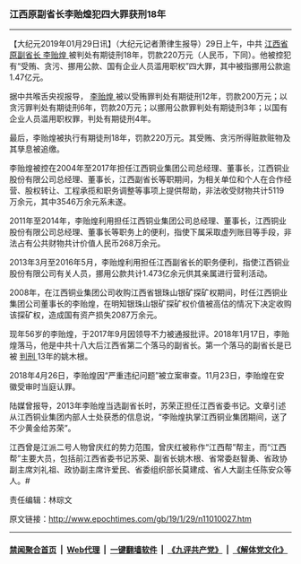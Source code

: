### 江西原副省长李贻煌犯四大罪获刑18年
------------------------

<p>
 【大纪元2019年01月29日讯】（大纪元记者萧律生报导）29日上午，中共
 <a href="http://www.epochtimes.com/gb/tag/%E6%B1%9F%E8%A5%BF%E7%9C%81%E5%8E%9F%E5%89%AF%E7%9C%81%E9%95%BF.html">
  江西省原副省长
 </a>
 <a href="http://www.epochtimes.com/gb/tag/%E6%9D%8E%E8%B4%BB%E7%85%8C.html">
  李贻煌
 </a>
 被判处有期徒刑18年，罚款220万元（人民币，下同）。他被控犯有“受贿、贪污、挪用公款、国有企业人员滥用职权”四大罪，其中被指挪用公款逾1.47亿元。
</p>
<p>
 据中共喉舌央视报导，
 <a href="http://www.epochtimes.com/gb/tag/%E6%9D%8E%E8%B4%BB%E7%85%8C.html">
  李贻煌
 </a>
 被以受贿罪判处有期徒刑12年，罚款200万元；以贪污罪判处有期徒刑6年，罚款20万元；以挪用公款罪判处有期徒刑3年；以国有企业人员滥用职权罪，判处有期徒刑4年。
</p>
<p>
 最后，李贻煌被执行有期徒刑18年，罚款220万元。其受贿、贪污所得赃款赃物及其孳息被追缴。
</p>
<p>
 李贻煌被控在2004年至2017年担任江西铜业集团公司总经理、董事长，江西铜业股份有限公司总经理、董事长，江西副省长等职期间，为相关单位和个人在合作经营、股权转让、工程承揽和职务调整等事项上提供帮助，非法收受财物共计5119万余元，其中3546万余元系未遂。
</p>
<p>
 2011年至2014年，李贻煌利用担任江西铜业集团公司总经理、董事长，江西铜业股份有限公司总经理、董事长等职务上的便利，指使下属采取虚列账目等手段，非法占有公共财物共计价值人民币268万余元。
</p>
<p>
 2013年3月至2016年5月，李贻煌利用担任江西副省长的职务便利，指使江西铜业股份有限公司有关人员，挪用公款共计1.473亿余元供其亲属进行营利活动。
</p>
<p>
 2008年，在江西铜业集团公司收购江西省银珠山银矿探矿权期间，时任江西铜业集团公司董事长的李贻煌，在明知银珠山银矿探矿权价值被高估的情况下决定收购该探矿权，造成国有资产损失2087万余元。
</p>
<p>
 现年56岁的李贻煌，于2017年9月因领导不力被通报批评。2018年1月17日，李贻煌落马，他是中共十八大后江西省第二个落马的副省长。第一个落马的副省长是已被
 <a href="http://www.epochtimes.com/gb/tag/%E5%88%A4%E5%88%91.html">
  判刑
 </a>
 13年的姚木根。
</p>
<p>
 2018年4月26日，李贻煌因“严重违纪问题”被立案审查。11月23日，李贻煌在安徽受审时当庭认罪。
</p>
<p>
 陆媒曾报导，2013年李贻煌当选副省长时，苏荣正担任江西省委书记。文章引述从江西铜业集团内部人士处获悉的信息说，“李贻煌执掌江西铜业集团期间，送了不少黄金给苏荣”。
</p>
<p>
 江西曾是江派二号人物曾庆红的势力范围，曾庆红被称作“江西帮”帮主，而“江西帮”主要大员，包括前江西省委书记苏荣、副省长姚木根、省常委赵智勇、省政协副主席刘礼祖、政协副主席许爱民、省委组织部长莫建成、省人大副主任陈安众等人。#
</p>
<p>
 责任编辑：林琮文
</p>

原文链接：http://www.epochtimes.com/gb/19/1/29/n11010027.htm


------------------------
#### [禁闻聚合首页](https://github.com/gfw-breaker/banned-news/blob/master/README.md) &nbsp;|&nbsp; [Web代理](https://github.com/gfw-breaker/open-proxy/blob/master/README.md) &nbsp;|&nbsp; [一键翻墙软件](https://github.com/gfw-breaker/nogfw/blob/master/README.md) &nbsp;|&nbsp; [《九评共产党》](https://github.com/gfw-breaker/9ping.md/blob/master/README.md#九评之一评共产党是什么) &nbsp;|&nbsp; [《解体党文化》](https://github.com/gfw-breaker/jtdwh.md/blob/master/README.md#绪论)